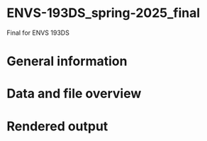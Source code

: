 # ENVS-193DS_spring-2025_final
Final for ENVS 193DS

# General information

# Data and file overview

# Rendered output